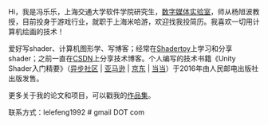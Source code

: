 Hi，我是冯乐乐，上海交通大学软件学院研究生，[数字媒体实验室](http://dalab.se.sjtu.edu.cn/www/home/)，师从杨旭波教授，目前投身于游戏行业，就职于上海米哈游，欢迎找我投简历。我喜欢一切用计算机绘画的技术！

爱好写shader、计算机图形学、写博客；经常在[Shadertoy](https://www.shadertoy.com/user/candycat)上学习和分享shader；之前一直在[CSDN](http://blog.csdn.net/candycat1992)上分享技术博客。个人编写的技术书籍《Unity Shader入门精要》（[异步社区](http://www.epubit.com.cn/book/details/4576) | [亚马逊](https://www.amazon.cn/Unity-Shader%E5%85%A5%E9%97%A8%E7%B2%BE%E8%A6%81-%E5%86%AF%E4%B9%90%E4%B9%90/dp/B01G95GMU6/ref=sr_1_1?s=books&ie=UTF8&qid=1464607131&sr=1-1&keywords=unity+shader%E5%85%A5%E9%97%A8%E7%B2%BE%E8%A6%81) | [京东](http://item.jd.com/11927199.html) | [当当](http://product.dangdang.com/23972910.html)）于2016年由人民邮电出版社出版发售。

更多关于我的论文和项目，可以戳我的[作品集](http://candycat1992.github.io/portfolio/)。

联系方式：lelefeng1992 # gmail DOT com
